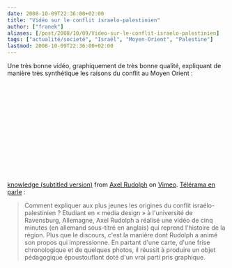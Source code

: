 ```yaml
---
date: 2008-10-09T22:36:00+02:00
title: "Vidéo sur le conflit israelo-palestinien"
author: ["franek"]
aliases: [/post/2008/10/09/Video-sur-le-conflit-israelo-palestinien]
tags: ["actualité/societé", "Israël", "Moyen-Orient", "Palestine"]
lastmod: 2008-10-09T22:36:00+02:00
---
```

Une très bonne vidéo, graphiquement de très bonne qualité, expliquant de manière très synthétique les raisons du conflit au Moyen Orient :

<object height="225" width="400"> <param name="allowfullscreen" value="true"></param> <param name="allowscriptaccess" value="always"></param> <param name="movie" value="http://vimeo.com/moogaloop.swf?clip_id=1647862&server=vimeo.com&show_title=1&show_byline=1&show_portrait=0&color=&fullscreen=1"></param> <embed allowfullscreen="true" allowscriptaccess="always" height="225" src="http://vimeo.com/moogaloop.swf?clip_id=1647862&server=vimeo.com&show_title=1&show_byline=1&show_portrait=0&color=&fullscreen=1" type="application/x-shockwave-flash" width="400"></embed></object>  
[knowledge (subtitled version)](http://vimeo.com/1647862?pg=embed&sec=1647862) from [Axel Rudolph](http://vimeo.com/axelrudolph?pg=embed&sec=1647862) on [Vimeo](http://vimeo.com?pg=embed&sec=1647862). [Télérama en parle](http://www.telerama.fr/techno/art-of-the-title-knowledge-penelope-jolicoeur,34106.php) :

> Comment expliquer aux plus jeunes les origines du conflit israélo-palestinien ? Etudiant en « media design » à l'université de Ravensburg, Allemagne, Axel Rudolph a réalisé une vidéo de cinq minutes (en allemand sous-titré en anglais) qui reprend l'histoire de la région. Plus que le discours, c'est la manière dont Rudolph a animé son propos qui impressionne. En partant d'une carte, d'une frise chronologique et de quelques photos, il réussit à produire un objet pédagogique époustouflant doté d'un vrai parti pris graphique.
